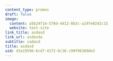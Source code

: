 ```yaml
---
content_type: promos
draft: false
image:
  content: a5b24f14-578d-4412-8b3c-a24fe02d2c15
  website: test-site
link_title: asdasd
link_url: asdasda
subtitle: sadasd
title: asdasd
uid: d3a19596-6cd7-41f2-bc36-c99f96389de3
---
```

